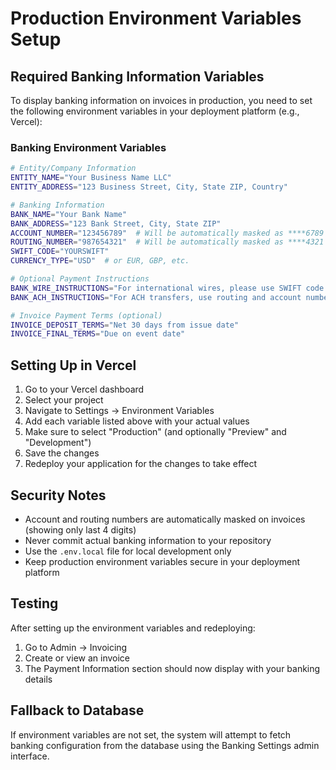 # Production Environment Variables Setup

## Required Banking Information Variables

To display banking information on invoices in production, you need to set the following environment variables in your deployment platform (e.g., Vercel):

### Banking Environment Variables

```bash
# Entity/Company Information
ENTITY_NAME="Your Business Name LLC"
ENTITY_ADDRESS="123 Business Street, City, State ZIP, Country"

# Banking Information
BANK_NAME="Your Bank Name"
BANK_ADDRESS="123 Bank Street, City, State ZIP"
ACCOUNT_NUMBER="123456789"  # Will be automatically masked as ****6789 on invoices
ROUTING_NUMBER="987654321"  # Will be automatically masked as ****4321 on invoices
SWIFT_CODE="YOURSWIFT"
CURRENCY_TYPE="USD"  # or EUR, GBP, etc.

# Optional Payment Instructions
BANK_WIRE_INSTRUCTIONS="For international wires, please use SWIFT code. Reference invoice number."
BANK_ACH_INSTRUCTIONS="For ACH transfers, use routing and account numbers above."

# Invoice Payment Terms (optional)
INVOICE_DEPOSIT_TERMS="Net 30 days from issue date"
INVOICE_FINAL_TERMS="Due on event date"
```

## Setting Up in Vercel

1. Go to your Vercel dashboard
2. Select your project
3. Navigate to Settings → Environment Variables
4. Add each variable listed above with your actual values
5. Make sure to select "Production" (and optionally "Preview" and "Development")
6. Save the changes
7. Redeploy your application for the changes to take effect

## Security Notes

- Account and routing numbers are automatically masked on invoices (showing only last 4 digits)
- Never commit actual banking information to your repository
- Use the `.env.local` file for local development only
- Keep production environment variables secure in your deployment platform

## Testing

After setting up the environment variables and redeploying:
1. Go to Admin → Invoicing
2. Create or view an invoice
3. The Payment Information section should now display with your banking details

## Fallback to Database

If environment variables are not set, the system will attempt to fetch banking configuration from the database using the Banking Settings admin interface.